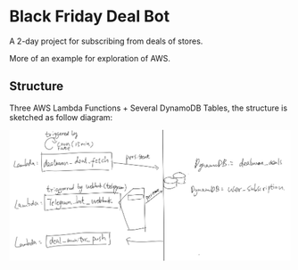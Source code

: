 # Black Friday Deal Bot

A 2-day project for subscribing from deals of stores. 

More of an example for exploration of AWS.

## Structure

Three AWS Lambda Functions + Several DynamoDB Tables, the structure is sketched as follow diagram:

![](doc/sketch_diagram.png)

